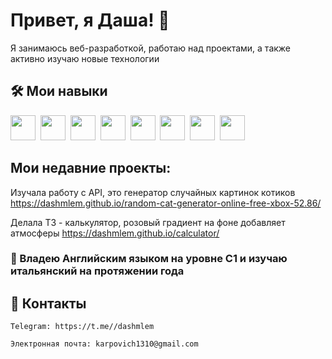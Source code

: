 #  Привет, я Даша! 👋


Я занимаюсь веб-разработкой, работаю над проектами, а также активно изучаю новые технологии


## 🛠 Мои навыки

<img src="https://cdn.jsdelivr.net/gh/devicons/devicon@latest/icons/html5/html5-plain-wordmark.svg" width="40" height="40" />&nbsp;
<img src="https://cdn.jsdelivr.net/gh/devicons/devicon@latest/icons/css3/css3-plain-wordmark.svg" width="40" height="40" />&nbsp;
<img src="https://cdn.jsdelivr.net/gh/devicons/devicon@latest/icons/javascript/javascript-original.svg" width="40" height="40" />&nbsp;
<img src="https://cdn.jsdelivr.net/gh/devicons/devicon@latest/icons/python/python-original-wordmark.svg" width="40" height="40" />&nbsp;
<img src="https://cdn.jsdelivr.net/gh/devicons/devicon@latest/icons/react/react-original.svg" width="40" height="40"  />&nbsp;
<img src="https://cdn.jsdelivr.net/gh/devicons/devicon@latest/icons/typescript/typescript-original.svg" width="40" height="40" />&nbsp;
<img src="https://cdn.jsdelivr.net/gh/devicons/devicon@latest/icons/figma/figma-original.svg" width="40" height="40" />&nbsp;
<img src="https://cdn.jsdelivr.net/gh/devicons/devicon@latest/icons/docker/docker-original.svg" width="40" height="40" />&nbsp;

## Мои недавние проекты:
Изучала работу с API, это генератор случайных картинок котиков
 https://dashmlem.github.io/random-cat-generator-online-free-xbox-52.86/           

Делала ТЗ - калькулятор, розовый градиент на фоне добавляет атмосферы
 https://dashmlem.github.io/calculator/





### 🔆 Владею Английским языком на уровне C1 и изучаю итальянский на протяжении года


## 🔗 Контакты

    Telegram: https://t.me//dashmlem

    Электронная почта: karpovich1310@gmail.com


